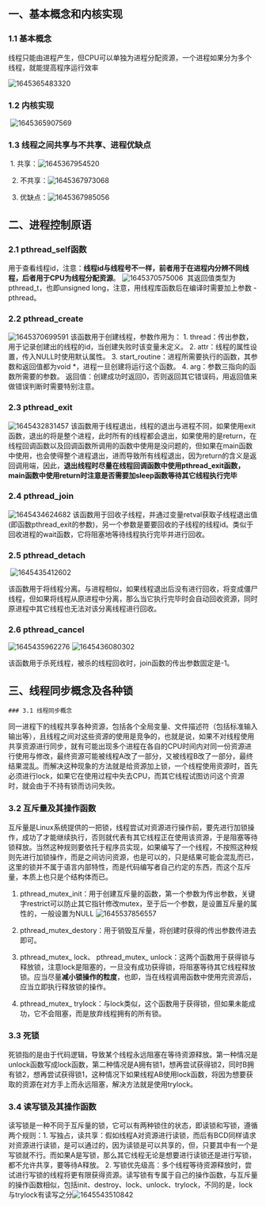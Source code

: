 ## 一、基本概念和内核实现

### 1.1 基本概念

​	线程只能由进程产生，但CPU可以单独为进程分配资源，一个进程如果分为多个线程，就能提高程序运行效率

![1645365483320](D:\DaSan\note\noteImage\1645365483320.png)

### 1.2 内核实现

​	![1645365907569](D:\DaSan\note\noteImage\1645365907569.png)

### 1.3  线程之间共享与不共享、进程优缺点

​	1. 共享：![1645367954520](D:\DaSan\note\noteImage\1645367954520.png)

2.  不共享：![1645367973068](D:\DaSan\note\noteImage\1645367973068.png)

3.  优缺点：![1645367985056](D:\DaSan\note\noteImage\1645367985056.png)

## 二、进程控制原语

### 	2.1 pthread_self函数

​	用于查看线程id，注意：**线程id与线程号不一样，前者用于在进程内分辨不同线程，后者用于CPU为线程分配资源**。
![1645370575006](D:\DaSan\note\noteImage\1645370575006.png)
​	其返回值类型为pthread_t，也即unsigned long，注意，用线程库函数后在编译时需要加上参数 -pthread。

### 2.2 pthread_create

![1645370699591](D:\DaSan\note\noteImage\1645370699591.png)	该函数用于创建线程，参数作用为： 1. thread：传出参数，用于记录创建出的线程的id，当创建失败时该变量未定义。  2.  attr：线程的属性设置，传入NULL时使用默认属性。 3. start_routine：进程所需要执行的函数，其参数和返回值都为void *，进程一旦创建将运行这个函数。  4.  arg：参数三指向的函数所需要的参数。    返回值：创建成功时返回0，否则返回其它错误码，用返回值来做错误判断时需要特别注意。

### 2.3 pthread_exit

![1645432831457](D:\DaSan\note\noteImage\1645432831457.png)
	该函数用于线程退出，线程的退出与进程不同，如果使用exit函数，退出的将是整个进程，此时所有的线程都会退出，如果使用的是return，在线程回调函数以及回调函数所调用的函数中使用是没问题的，但如果在main函数中使用，也会使得整个进程退出，进而导致所有线程退出，因为return的含义是返回调用端，因此，**退出线程时尽量在线程回调函数中使用pthread_exit函数，main函数中使用return时注意是否需要加sleep函数等待其它线程执行完毕**

### 2.4 pthread_join

![1645434624682](D:\DaSan\note\noteImage\1645434624682.png)
	该函数用于回收子线程，并通过变量retval获取子线程退出值(即函数pthread_exit的参数)，另一个参数是要要回收的子线程的线程id。类似于回收进程的wait函数，它将阻塞地等待线程执行完毕并进行回收。

### 2.5 pthread_detach

​	![1645435412602](D:\DaSan\note\noteImage\1645435412602.png)

​	该函数用于将线程分离。与进程相似，如果线程退出后没有进行回收，将变成僵尸线程，但如果将线程从原进程中分离，那么当它执行完毕时会自动回收资源，同时原进程中其它线程也无法对该分离线程进行回收。

### 2.6 pthread_cancel

![1645435962276](D:\DaSan\note\noteImage\1645435962276.png)
![1645436080302](D:\DaSan\note\noteImage\1645436080302.png)

​	该函数用于杀死线程，被杀的线程回收时，join函数的传出参数固定是-1。

## 三、线程同步概念及各种锁

	### 3.1 线程同步概念

​	同一进程下的线程共享各种资源，包括各个全局变量、文件描述符（包括标准输入输出等），且线程之间对这些资源的使用是竞争的，也就是说，如果不对线程使用共享资源进行同步，就有可能出现多个进程在各自的CPU时间内对同一份资源进行使用与修改，最终资源可能被线程A改了一部分，又被线程B改了一部分，最终结果混乱。而解决这种现象的方法就是给资源加上锁，一个线程使用资源时，首先必须进行lock，如果它在使用过程中失去CPU，而其它线程试图访问这个资源时，就会由于不持有锁而访问失败。

### 3.2 互斥量及其操作函数

​	互斥量是Linux系统提供的一把锁，线程尝试对资源进行操作前，要先进行加锁操作，成功了才能继续执行，否则就代表有其它线程正在使用该资源，于是阻塞等待锁释放。当然这种规则要依托于程序员实现，如果编写了一个线程，不按照这种规则先进行加锁操作，而是之间访问资源，也是可以的，只是结果可能会混乱而已，这里的锁并不属于语言内部特性，而是代码编写者自己约定的东西，而这个互斥量，本质上也只是个结构体而已。

1.  pthread_mutex_init：用于创建互斥量的函数，第一个参数为传出参数，关键字restrict可以防止其它指针修改mutex，至于后一个参数，是设置互斥量的属性的，一般设置为NULL
    	![1645537856557](D:\DaSan\note\noteImage\1645537856557.png)

2.  pthread_mutex_destory：用于销毁互斥量，将创建时获得的传出参数传进去即可。
3.   pthread_mutex_ lock、 pthread_mutex_ unlock：这两个函数用于获得锁与释放锁，注意lock是阻塞的，一旦没有成功获得锁，将阻塞等待其它线程释放锁。应当尽量**减小锁操作的粒度**，也即，当在线程调用函数中使用完资源后，应当立即执行释放锁的操作。
4.   pthread_mutex_ trylock：与lock类似，这个函数用于获得锁，但如果未能成功，它不会阻塞，而是放弃线程拥有的所有锁。

### 3.3 死锁

​	死锁指的是由于代码逻辑，导致某个线程永远阻塞在等待资源释放。第一种情况是unlock函数写成lock函数，第二种情况是A拥有锁1，想再尝试获得锁2，同时B拥有锁2，想再尝试获得锁1，这种情况下如果线程AB使用lock函数，将因为想要获取的资源在对方手上而永远阻塞，解决方法就是使用trylock。

### 3.4 读写锁及其操作函数

​	读写锁是一种不同于互斥量的锁，它可以有两种锁住的状态，即读锁和写锁，遵循两个规则：1. 写独占，读共享：假如线程A对资源进行读锁，而后有BCD同样请求对资源进行读锁，是可以通过的，因为读锁是可以共享的，但，只要其中有一个是写锁就不行。而如果A是写锁，那么其它线程无论是想要进行读锁还是进行写锁，都不允许共享，要等待A释放。  2.  写锁优先级高：多个线程等待资源释放时，尝试进行写锁的线程将更有限获得资源。
​	读写锁有专属于自己的操作函数，与互斥量的操作函数相似，包括init、destroy、lock、unlock、trylock，不同的是，lock与trylock有读写之分![1645543510842](D:\DaSan\note\noteImage\1645543510842.png)